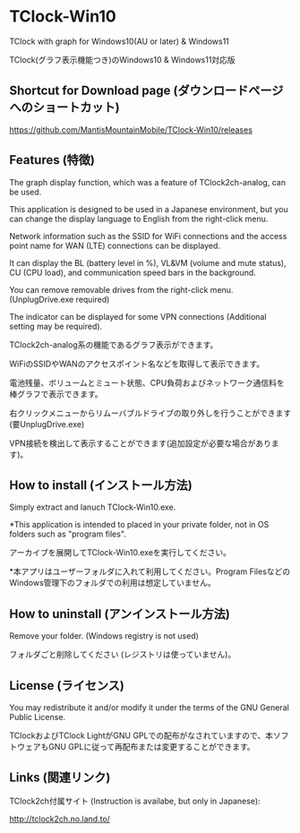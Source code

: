 # TClock-Win10
TClock with graph for Windows10(AU or later) &amp; Windows11

TClock(グラフ表示機能つき)のWindows10 & Windows11対応版


## Shortcut for Download page (ダウンロードページへのショートカット)
https://github.com/MantisMountainMobile/TClock-Win10/releases

## Features (特徴)
The graph display function, which was a feature of TClock2ch-analog, can be used.

This application is designed to be used in a Japanese environment, but you can change the display language to English from the right-click menu.

Network information such as the SSID for WiFi connections and the access point name for WAN (LTE) connections can be displayed.

It can display the BL (battery level in %), VL&VM (volume and mute status), CU (CPU load), and communication speed bars in the background.

You can remove removable drives from the right-click menu. (UnplugDrive.exe required)

The indicator can be displayed for some VPN connections (Additional setting may be required).

TClock2ch-analog系の機能であるグラフ表示ができます。

WiFiのSSIDやWANのアクセスポイント名などを取得して表示できます。

電池残量、ボリュームとミュート状態、CPU負荷およびネットワーク通信料を棒グラフで表示できます。

右クリックメニューからリムーバブルドライブの取り外しを行うことができます(要UnplugDrive.exe)

VPN接続を検出して表示することができます(追加設定が必要な場合があります)。



## How to install (インストール方法)
Simply extract and lanuch TClock-Win10.exe.

*This application is intended to placed in your private folder, not in OS folders such as "program files". 

アーカイブを展開してTClock-Win10.exeを実行してください。

*本アプリはユーザーフォルダに入れて利用してください。Program FilesなどのWindows管理下のフォルダでの利用は想定していません。


## How to uninstall (アンインストール方法)
Remove your folder. (Windows registry is not used)

フォルダごと削除してください (レジストリは使っていません)。


## License (ライセンス)
You may redistribute it and/or modify it under the terms of the GNU General Public License.

TClockおよびTClock LightがGNU GPLでの配布がなされていますので、本ソフトウェアもGNU GPLに従って再配布または変更することができます。

## Links (関連リンク)
TClock2ch付属サイト (Instruction is availabe, but only in Japanese):

http://tclock2ch.no.land.to/





